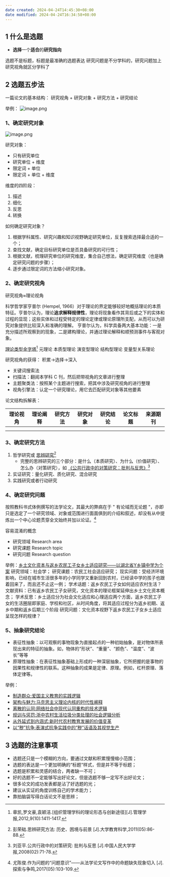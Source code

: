 ```yaml
---
date created: 2024-04-24T14:45:30+08:00
date modified: 2024-04-24T16:34:58+08:00
---
```

## 1 什么是选题

- **选择**一个**适合**的**研究指向**

选题不是标题，标题是最准确的选题表达
研究问题是不分学科的，研究问题加上研究视角就区分学科了

## 2 选题五步法

一篇论文的基本结构：
研究视角 + 研究对象 + 研究方法 + 研究结论

举例：
![image.png](https://pictures-1323793543.cos.ap-nanjing.myqcloud.com/pics/20240424145550.png)

### 1、确定研究对象

![image.png](https://pictures-1323793543.cos.ap-nanjing.myqcloud.com/pics/20240424150130.png)

研究对象：
- 只有研究单位
- 研究单位 + 维度
- 限定词 + 单位
- 限定词 + 单位 + 维度

维度的四阶段：
1. 描述
2. 细化
3. 反思
4. 转换

如何确定研究对象？
1. 根据学科属性、研究兴趣和知识视野确定研究单位，反复搜索选择最合适的一个；
2. 查找文献，确定目标研究单位是否具备研究的可行性；
3. 根据文献，梳理研究单位的研究维度，集合自己想法，确定研究维度（也是确定研究问题的步骤）；
4. 逐步通过限定词的方法缩小研究对象。

### 2、确定研究视角

研究视角≈理论视角

科学哲学家亨普尔 (HempeI, 1966）对于理论的界定能够较好地概括理论的本质特征。亨普尔认为，理论**追求解释规律性**，理论将现象看作其背后或之下的实体和过程的显现；这些实体和过程受特定的理论定律或理论原理所支配，从而可以为研究对象提供比较深入和准确的理解。
亨普尔认为，科学具备两大基本功能：一是充分描述所观察到的现象，二是建构理论，并通过理论解释和顺预测事件与客观对象。

[理论类型金字塔](https://kns.cnki.net/kcms2/article/abstract?v=5UWSsHjGZiF9tqNi_NkCTI1P8XPtaneQRr1Eydza-GGOl-parmcrF3yOU-ooBHf76-UycsVn-VPz8eRhJsHp5qyqrByBEEtb8bZ2zSlDKRnZnRORO9hWJTNiOiJ9k6FtiDeb5Spazzg=&uniplatform=NZKPT&language=CHS)[^1]
元理论
本质型理论 演变型理论
结构型理论 变量型关系理论

研究视角的获得：
积累→选择→深入
- 关键词搜索法
- 扫描法：翻阅本学科 C 刊，然后把带视角的文章进行整理
- 主题聚类法：按照某个主题进行搜索，把其中涉及研究视角的进行整理
- 视角引擎法：认定一个研究理论，用它去匹配研究对象等其他要素

论文结构拆解表：

| 理论视角 | 理论阐释 | 研究方法 | 研究对象 | 研究结论 | 论文标题 | 来源期刊 |
| ---- | ---- | ---- | ---- | ---- | ---- | ---- |
|      |      |      |      |      |      |      |
|      |      |      |      |      |      |      |

### 3、确定研究方法

1. 哲学研究或 [思辨研究](https://kns.cnki.net/kcms2/article/abstract?v=5UWSsHjGZiFJ019JblMn9D49dt1hY-Q_3xiI2vK5kLHNAekF-g32y1pSw5EZ5UD7FwqEy8C59JMWukXBDOv_hS1-A_KkRnVR1K8FnM0SMjp6XmC-RBx46J53vmli6SqjWcPLKRt2atQ=&uniplatform=NZKPT&language=CHS)[^2]
	- 完整的思辨研究的三个部分：是什么（本质研究）、为什么（价值研究）、怎么办（对策研究），如 [《公共行政中的对策研究：批判与反思》](https://kns.cnki.net/kcms2/article/abstract?v=5UWSsHjGZiEc2KtR8A8--wXce0YnDuDkMDXMP0b3nvuuG9uDuXXuZZSQBPdBkCKLKSQ9AGteVcunXQi0pky2JWRdxryuhMUX-n4NTwb0hrNd9GjSErKKyL0PQ4VS-yY0w9vSL-EA5q4=&uniplatform=NZKPT&language=CHS)[^3]
2. 实证研究：量化研究、质化研究、混合研究
3. 实践研究或者行动研究

### 4、确定研究问题

按照教科书式体例撰写的法学论文，其最大的弊病在于 " 有论域而无论题 "，亦即只是选定了一个研究领域、对象或范围进行面面俱到的介绍和叙述，却没有从中提炼出一个中心论题贯穿全文始终并加以论证。[^4]

容易混淆的概念
- 研究领域 Research area
- 研究课题 Research topic
- 研究问题 Research question

举例：[乡土文化资本与返乡农民工子女乡土适应研究——以湖北省Y乡镇中学为个案](https://kns.cnki.net/kcms2/article/abstract?v=5UWSsHjGZiGwFN8uASTRxU4eXAI9r2s6SIxrNzlS0otGNXVOcJl0Xd-lHhO5rpCLNB3m9gauKeALZFyOg3pbaJw0cUceqMZ4T6-d80O4jcaTb1dbTYbd4yZbwfaKzQs8oe7G2FERXHshjkAEpkA84g==&uniplatform=NZKPT&language=CHS)
研究领域：社会学；
研究课题：农民工社会适应研究；
现实问题：受经济环境影响，已经在城市生活很多年的小学同学又重新回到农村，已经读中学的孩子也跟着回来了，而且还不止这一例；
学术话题：返乡农民工子女如何适应农村生活？
文献资料：已有返乡农民工子女研究，文化资本的理论框架延伸出乡土文化资本概念；
学术反思：乡土适应分为社会文化适应和心理适应两个方面，返乡农民工子女的生活圈层即家庭、学校和社区，从时间角度，将其适应过程分为返乡初期、返乡中期和返乡后期三个阶段
研究问题：文化资本视野下返乡农民工子女乡土适应呈现怎样的规律？

### 5、抽象研究结论

- 表征性抽象：以可观察的事物现象为直接起点的一种初始抽象，是对物体所表现出来的特征的抽象。如，物体的“形状”、“重量”、“颜色”、“温度”、“波长”等等
- 原理性抽象：在表征性抽象基础上形成的一种深层抽象，它所把握的是事物的因果性和规律性的联系。这种抽象的成果是定律、原理。例如，杠杆原理、落体定律等。

举例：
- [制造群众:爱国主义教育的实践逻辑](https://kns.cnki.net/kcms2/article/abstract?v=5UWSsHjGZiGCbHQrPNx9Z6cnnl8y50VUskC1Ha1ytf144zlIoYdE5ZzJOjEvA0lJJJuCOlUSZfEOxWkb09epreMPFHBD_dV6NntQXrpXEm5wr1Z8wMXhxr5NCLvNRWZPZRGcdLXgRpqzZ_dK5mTtRA==&uniplatform=NZKPT&language=CHS)
- [架构与魅力:马克思主义理论内核的时代性阐释](https://kns.cnki.net/kcms2/article/abstract?v=5UWSsHjGZiEBjQ6cRz1KFTIDdVsnqky4XffOJz5ucW2NMFJ3g_frRikvbud7Epq-tEnrEnLBU3kUu18QTPsXTB74PJFfUgIUsHPofGrOpd6Z8G46py6Mofq8LjzQ5xAUiwkAFGPLAdUH1qXtu2fOdQ==&uniplatform=NZKPT&language=CHS)
- [离散的认同:网络社会中现代认同重构的技术逻辑](https://kns.cnki.net/kcms2/article/abstract?v=5UWSsHjGZiHmGTRMSg2gqbrdPvv6RdIl-Ca5DlV-Ejbgec9fO3L4V-wSW0LHbQKEjzD4Mks0h_Kx5UbG23WXCiI-JDQuyOAMyAOc7A0-MvqqfWIZgDIMu6O9aQEnd4bn0uHQZZsgedvgK_I0KsNIuw==&uniplatform=NZKPT&language=CHS)
- [规训与惩罚:浙中农村生活垃圾分类处理的社会逻辑分析](https://kns.cnki.net/kcms2/article/abstract?v=5UWSsHjGZiFDbMJZJdaETZcqC2z002Ia4cGQl56Ogm5vq91X8W08_-UWPCs6atZ_cYYkhNDUGQdb6n31PsAmEagZ_uimykRX4-FXeHr-ljl5hagbhXXiolDg5rEWOZd5elsayATMNKdGxwqRS7YbPQ==&uniplatform=NZKPT&language=CHS)
- [从外延式到内涵式:新时代农村教育发展的价值变革](https://kns.cnki.net/kcms2/article/abstract?v=5UWSsHjGZiHmHnr9psVx_WwJSnqqgDDbQiHAjGsz1amxqBs_xdVlKNWDGumDc4GkouNDgmiuV0-2NYL2SssGJ9TnD7NwEa8P5WdH3ITPL4ARH4dlJSqzvuEq3-OaiH8PcZgWSiW_JuDpLD1y301_BQ==&uniplatform=NZKPT&language=CHS)
- [以“秽”抗争:表演式抗争实践中的“秽”话语及其视觉生产](https://kns.cnki.net/kcms2/article/abstract?v=5UWSsHjGZiH7oGV0GQFRagU_wQMzeowCZ3lGh04hEYoVb-7UB15efehO7z3-Rbh9PtZP7EXKLfX3FrKGyGTYaEMNAyEv1P4fbkCxAvWECG3xcANzQUeHFQx8C7Vrvwc9HzUbWNNIvwfdhA3Ihx-pAA==&uniplatform=NZKPT&language=CHS)

## 3 选题的注意事项

- 选题还只是一个模糊的方向，要通过文献和积累慢慢缩小范围；
- 选题的表达是一个更加明确的“标题“样式，但是并不等于标题；
- 选题是积累和灵感的结合，两者缺一不可；
- 好的选题不一定能够写出好论文，但是选题不够一定写不出好论文；
- 很多论文的成功发表都是沾了好选题的光；
- 建议从实证的角度训练自己的学术能力；
- 靠拍脑袋写得白话论文不是思辨；

[^1]: 章凯,罗文豪,袁颖洁.[组织管理学科的理论形态与创新途径][J].管理学报,2012,9(10):1411-1417.
[^2]: 彭荣础.思辨研究方法: 历史、困境与前景 [J].大学教育科学,2011(05):86-88.
[^3]: 刘亚平.公共行政中的对策研究: 批判与反思 [J].中国人民大学学报,2008(02):71-78.
[^4]: 尤陈俊.作为问题的“问题意识”——从法学论文写作中的命题缺失现象切入 [J].探索与争鸣,2017(05):103-109.
